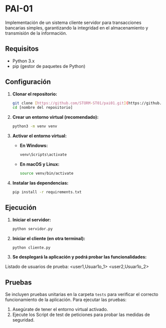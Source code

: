 
# PAI-01

Implementación de un sistema cliente servidor para transacciones bancarias simples, garantizando la integridad en el almacenamiento y transmisión de la información.

## Requisitos

* Python 3.x
* pip (gestor de paquetes de Python)

## Configuración

1.  **Clonar el repositorio:**

    ```bash
    git clone [https://github.com/STORM-ST01/pai01.git](https://github.com/STORM-ST01/pai01.git)
    cd [nombre del repositorio]
    ```

2.  **Crear un entorno virtual (recomendado):**

    ```bash
    python3 -m venv venv
    ```

3.  **Activar el entorno virtual:**

    * **En Windows:**

        ```bash
        venv\Scripts\activate
        ```

    * **En macOS y Linux:**

        ```bash
        source venv/bin/activate
        ```

4.  **Instalar las dependencias:**

    ```bash
    pip install -r requirements.txt
    ```

## Ejecución

1.  **Iniciar el servidor:**

    ```bash
    python servidor.py
    ```

2.  **Iniciar el cliente (en otra terminal):**

    ```bash
    python cliente.py
    ```

3.  **Se desplegará la aplicación y podrá probar las funcionalidades:**

Listado de usuarios de prueba:
  <user1,Usuar1o_1>
  <user2,Usuar1o_2>


## Pruebas

Se incluyen pruebas unitarias en la carpeta `tests` para verificar el correcto funcionamiento de la aplicación. Para ejecutar las pruebas:

1.  Asegúrate de tener el entorno virtual activado.
2.  Ejecute los Script de test de peticiones para probar las medidas de seguridad.

